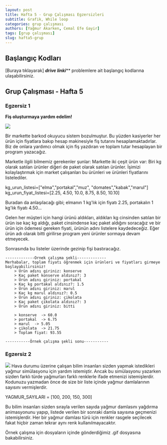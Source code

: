 ```yaml
---
layout: post
title: Hafta 5 - Grup Çalışması Egzersizleri
subtitle: Grafik, While loop
categories: grup çalışması
authors: [Yağmur Akarken, Cemal Efe Gayir]
tags: [grup çalışması]
slug: hafta5-grup
---
```


## Başlangıç Kodları
[Buraya tıklayarak] ***drive linki***** problemlere ait başlangıç kodlarına ulaşabilirsiniz.

## Grup Çalışması - Hafta 5

### Egzersiz 1

**Fiş oluşturmaya yardım edelim!**

![](https://www.blog.modernraf.com.tr/wp-content/uploads/2020/11/market-raf-duzeni-nasil-olmali.jpeg-1-780x400-1.jpg)

 Bir markette barkod okuyucu sistem bozulmuştur. Bu yüzden kasiyerler her ürün için fiyatlara bakıp
    hesap makinesiyle fiş tutarını hesaplamaktadırlar. Biz de onlara yardımcı olmak için fiş yazdıran
    ve toplam tutar hesaplayan bir program yazacağız.

 Marketle ilgili bilmemiz gerekenler şunlar:
 Markette iki çeşit ürün var: Biri kg olarak satılan ürünler diğeri de paket olarak satılan ürünler.
 İşimizi kolaylaştırmak için market çalışanları bu ürünleri ve ürünleri fiyatlarını listelediler.

  kg_urun_listesi=["elma","portakal","muz", "domates","kabak","marul"]
  kg_urun_fiyat_listesi=[2.25, 4.50, 10.0, 8.75, 8.50, 10.10]

  Buradan da anlaşılacağı gibi; elmanın 1 kg'lık için fiyatı 2.25, portakalın 1 kg'lık fiyatı 4.50...

  Gelen her müşteri için hangi ürünü aldıkları, aldıkları kg cinsinden satılan bir ürün ise kaç kg aldığı,
  paket cinsindense kaç paket aldığını soracağız ve bir ürün için ödemesi gereken fiyati, ürünün adını listelere
  kaydedeceğiz.
  Eğer ürün adı olarak bitti girilirse program yeni ürünler sormaya devam etmeyecek.

  Sonrasında bu listeler üzerinde gezinip fişi bastıracağız.


```
-------------Örnek çalışma şekli-------------
Merhabalar, toplam fiyatı öğrenmek için ürünleri ve fiyatları girmeye başlayabilirsiniz!
    > Ürün adını giriniz: konserve
    > Kaç paket konserve aldınız?: 3
    > Ürün adını giriniz: portakal
    > Kaç kg portakal aldınız?: 1.5
    > Ürün adını giriniz: marul
    > Kaç kg marul aldınız?: 0.5
    > Ürün adını giriniz: çikolata
    > Kaç paket çikolata aldınız?: 3
    > Ürün adını giriniz: bitti

    > konserve  -> 60.0
    > portakal  -> 6.75
    > marul  -> 5.05
    > çikolata  -> 21.75
    > Toplam fiyat: 93.55
    
-----------Örnek çalışma şekli sonu-----------

```

### Egzersiz 2

![](https://im.haberturk.com/2021/02/28/ver1614497754/2988400_810x458.jpg)
Hava durumu üzerine çalışan bilim insanları sizden yapmak istedikleri yağmur simülasyonu için yardım istemiştir. Ancak bu simülasyonu yazarken sizden farklı türde yağmurları farklı renklerle ifade etmenizi istemişlerdir. Kodunuzu yazmadan önce de size bir liste içinde yağmur damlalarının sayısını vermişlerdir.

YAGMUR_SAYILARI  = [100, 200, 150, 300]

Bu bilim insanları sizden sırayla verilen sayıda yağmur damlasını yağdırma animasyonunu yapıp, listede verilen bir sonraki damla sayısına geçmenizi istemişlerdir. Her bir yağmur damlası türü için renkler rasgele seçilecek fakat hiçbir zaman tekrar aynı renk kullanılmayacaktır.

Örnek çalışma için dosyaların içinde gönderdiğimiz .gif dosyasına bakabilirsiniz.

